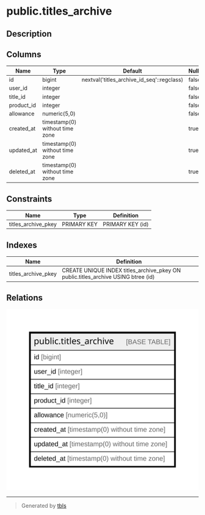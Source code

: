 # public.titles_archive

## Description

## Columns

| Name | Type | Default | Nullable | Children | Parents | Comment |
| ---- | ---- | ------- | -------- | -------- | ------- | ------- |
| id | bigint | nextval('titles_archive_id_seq'::regclass) | false |  |  |  |
| user_id | integer |  | false |  |  |  |
| title_id | integer |  | false |  |  |  |
| product_id | integer |  | false |  |  |  |
| allowance | numeric(5,0) |  | false |  |  |  |
| created_at | timestamp(0) without time zone |  | true |  |  |  |
| updated_at | timestamp(0) without time zone |  | true |  |  |  |
| deleted_at | timestamp(0) without time zone |  | true |  |  |  |

## Constraints

| Name | Type | Definition |
| ---- | ---- | ---------- |
| titles_archive_pkey | PRIMARY KEY | PRIMARY KEY (id) |

## Indexes

| Name | Definition |
| ---- | ---------- |
| titles_archive_pkey | CREATE UNIQUE INDEX titles_archive_pkey ON public.titles_archive USING btree (id) |

## Relations

![er](public.titles_archive.svg)

---

> Generated by [tbls](https://github.com/k1LoW/tbls)
